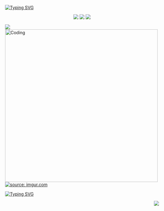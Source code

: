 <a href="https://git.io/typing-svg"><img src="https://readme-typing-svg.demolab.com?font=Fira+Code&duration=1000&pause=500&color=FF3AA4&width=435&lines=Todo+dia;algo+novo.;(Ou+quase)..." alt="Typing SVG" /></a>

<p align="center">
<img src="https://img.shields.io/badge/Aluna-UFU-FF3AA4"/>
<img src="https://img.shields.io/badge/Curso-BCC-FF3AA4"/>
<img src="https://img.shields.io/badge/Turma-69-FF3AA4"/>
</p>

<a href="http://github-readme-streak-stats.herokuapp.com?user=sthecss&theme=violet-dark&hide_border=verdadeiro&locale=pt-br">
  <img align="left" src="http://github-readme-streak-stats.herokuapp.com?user=sthecss&theme=violet-dark&hide_border=verdadeiro&locale=pt-br" />
</a>

<img align="left" alt="Coding" width="500" src="https://i.imgur.com/deTM35X.gif">

<a href="https://imgur.com/a0MZSxg"><img src="https://i.imgur.com/a0MZSxg.jpg" title="source: imgur.com" /></a>

<a href="https://git.io/typing-svg"><img src="https://readme-typing-svg.demolab.com?font=Fira+Code&duration=2000&pause=500&color=70EDFB&multiline=true&width=500&height=120&lines=Agora+voc%C3%AA+me+pergunta%2C;%22O+que+tem+nesse+seu+Git%3F%22;O+necess%C3%A1rio.;E+um+pouco+mais+eventualmente." alt="Typing SVG" /></a>


<a href="https://github-readme-stats.vercel.app/api?username=sthecss&show_icons=true&theme=radical">
  <img align="right" src="https://github-readme-stats.vercel.app/api?username=sthecss&show_icons=true&theme=radical" />
</a>
